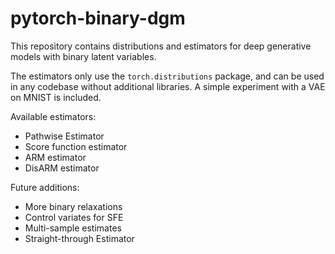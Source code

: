 # pytorch-binary-dgm
This repository contains distributions and estimators for deep generative models with binary latent variables.

The estimators only use the `torch.distributions` package, and can be used in any codebase without additional libraries. A simple experiment with a VAE on MNIST is included.

Available estimators:
- Pathwise Estimator
- Score function estimator
- ARM estimator
- DisARM estimator

Future additions:
- More binary relaxations
- Control variates for SFE
- Multi-sample estimates
- Straight-through Estimator
